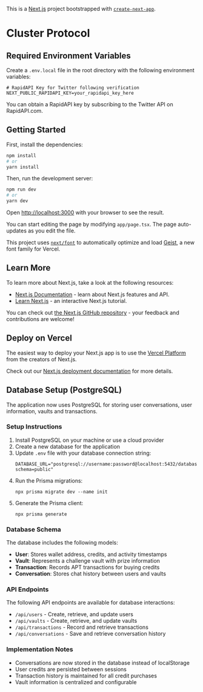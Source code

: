 This is a [Next.js](https://nextjs.org) project bootstrapped with [`create-next-app`](https://nextjs.org/docs/app/api-reference/cli/create-next-app).

# Cluster Protocol

## Required Environment Variables

Create a `.env.local` file in the root directory with the following environment variables:

```
# RapidAPI Key for Twitter following verification
NEXT_PUBLIC_RAPIDAPI_KEY=your_rapidapi_key_here
```

You can obtain a RapidAPI key by subscribing to the Twitter API on RapidAPI.com.

## Getting Started

First, install the dependencies:

```bash
npm install
# or
yarn install
```

Then, run the development server:

```bash
npm run dev
# or
yarn dev
```

Open [http://localhost:3000](http://localhost:3000) with your browser to see the result.

You can start editing the page by modifying `app/page.tsx`. The page auto-updates as you edit the file.

This project uses [`next/font`](https://nextjs.org/docs/app/building-your-application/optimizing/fonts) to automatically optimize and load [Geist](https://vercel.com/font), a new font family for Vercel.

## Learn More

To learn more about Next.js, take a look at the following resources:

-   [Next.js Documentation](https://nextjs.org/docs) - learn about Next.js features and API.
-   [Learn Next.js](https://nextjs.org/learn) - an interactive Next.js tutorial.

You can check out [the Next.js GitHub repository](https://github.com/vercel/next.js) - your feedback and contributions are welcome!

## Deploy on Vercel

The easiest way to deploy your Next.js app is to use the [Vercel Platform](https://vercel.com/new?utm_medium=default-template&filter=next.js&utm_source=create-next-app&utm_campaign=create-next-app-readme) from the creators of Next.js.

Check out our [Next.js deployment documentation](https://nextjs.org/docs/app/building-your-application/deploying) for more details.

## Database Setup (PostgreSQL)

The application now uses PostgreSQL for storing user conversations, user information, vaults and transactions.

### Setup Instructions

1. Install PostgreSQL on your machine or use a cloud provider
2. Create a new database for the application
3. Update `.env` file with your database connection string:
    ```
    DATABASE_URL="postgresql://username:password@localhost:5432/database_name?schema=public"
    ```
4. Run the Prisma migrations:
    ```
    npx prisma migrate dev --name init
    ```
5. Generate the Prisma client:
    ```
    npx prisma generate
    ```

### Database Schema

The database includes the following models:

-   **User**: Stores wallet address, credits, and activity timestamps
-   **Vault**: Represents a challenge vault with prize information
-   **Transaction**: Records APT transactions for buying credits
-   **Conversation**: Stores chat history between users and vaults

### API Endpoints

The following API endpoints are available for database interactions:

-   `/api/users` - Create, retrieve, and update users
-   `/api/vaults` - Create, retrieve, and update vaults
-   `/api/transactions` - Record and retrieve transactions
-   `/api/conversations` - Save and retrieve conversation history

### Implementation Notes

-   Conversations are now stored in the database instead of localStorage
-   User credits are persisted between sessions
-   Transaction history is maintained for all credit purchases
-   Vault information is centralized and configurable

